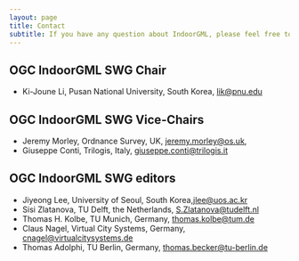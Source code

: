 ```yaml
---
layout: page
title: Contact
subtitle: If you have any question about IndoorGML, please feel free to contact with one of the following members;
---
```


## OGC IndoorGML SWG Chair
  - Ki-Joune Li, Pusan National University, South Korea, lik@pnu.edu

## OGC IndoorGML SWG Vice-Chairs
  - Jeremy Morley, Ordnance Survey, UK, jeremy.morley@os.uk,
  - Giuseppe Conti, Trilogis, Italy, giuseppe.conti@trilogis.it

## OGC IndoorGML SWG editors
  - Jiyeong Lee, University of Seoul, South Korea,jlee@uos.ac.kr
  - Sisi Zlatanova, TU Delft, the Netherlands, S.Zlatanova@tudelft.nl
  - Thomas H. Kolbe, TU Munich, Germany, thomas.kolbe@tum.de
  - Claus Nagel, Virtual City Systems, Germany, cnagel@virtualcitysystems.de
  - Thomas Adolphi, TU Berlin, Germany, thomas.becker@tu-berlin.de
